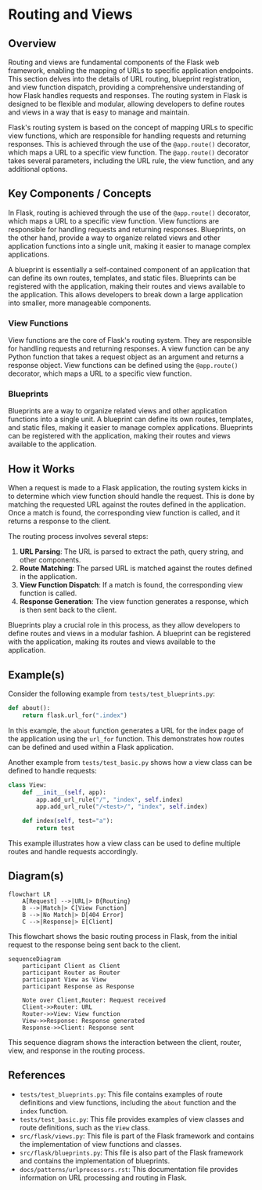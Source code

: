 # Routing and Views
## Overview
Routing and views are fundamental components of the Flask web framework, enabling the mapping of URLs to specific application endpoints. This section delves into the details of URL routing, blueprint registration, and view function dispatch, providing a comprehensive understanding of how Flask handles requests and responses. The routing system in Flask is designed to be flexible and modular, allowing developers to define routes and views in a way that is easy to manage and maintain.

Flask's routing system is based on the concept of mapping URLs to specific view functions, which are responsible for handling requests and returning responses. This is achieved through the use of the `@app.route()` decorator, which maps a URL to a specific view function. The `@app.route()` decorator takes several parameters, including the URL rule, the view function, and any additional options.

## Key Components / Concepts
In Flask, routing is achieved through the use of the `@app.route()` decorator, which maps a URL to a specific view function. View functions are responsible for handling requests and returning responses. Blueprints, on the other hand, provide a way to organize related views and other application functions into a single unit, making it easier to manage complex applications.

A blueprint is essentially a self-contained component of an application that can define its own routes, templates, and static files. Blueprints can be registered with the application, making their routes and views available to the application. This allows developers to break down a large application into smaller, more manageable components.

### View Functions
View functions are the core of Flask's routing system. They are responsible for handling requests and returning responses. A view function can be any Python function that takes a request object as an argument and returns a response object. View functions can be defined using the `@app.route()` decorator, which maps a URL to a specific view function.

### Blueprints
Blueprints are a way to organize related views and other application functions into a single unit. A blueprint can define its own routes, templates, and static files, making it easier to manage complex applications. Blueprints can be registered with the application, making their routes and views available to the application.

## How it Works
When a request is made to a Flask application, the routing system kicks in to determine which view function should handle the request. This is done by matching the requested URL against the routes defined in the application. Once a match is found, the corresponding view function is called, and it returns a response to the client.

The routing process involves several steps:

1. **URL Parsing**: The URL is parsed to extract the path, query string, and other components.
2. **Route Matching**: The parsed URL is matched against the routes defined in the application.
3. **View Function Dispatch**: If a match is found, the corresponding view function is called.
4. **Response Generation**: The view function generates a response, which is then sent back to the client.

Blueprints play a crucial role in this process, as they allow developers to define routes and views in a modular fashion. A blueprint can be registered with the application, making its routes and views available to the application.

## Example(s)
Consider the following example from `tests/test_blueprints.py`:
```python
def about():
    return flask.url_for(".index")
```
In this example, the `about` function generates a URL for the index page of the application using the `url_for` function. This demonstrates how routes can be defined and used within a Flask application.

Another example from `tests/test_basic.py` shows how a view class can be defined to handle requests:
```python
class View:
    def __init__(self, app):
        app.add_url_rule("/", "index", self.index)
        app.add_url_rule("/<test>/", "index", self.index)

    def index(self, test="a"):
        return test
```
This example illustrates how a view class can be used to define multiple routes and handle requests accordingly.

## Diagram(s)
```mermaid
flowchart LR
    A[Request] -->|URL|> B{Routing}
    B -->|Match|> C[View Function]
    B -->|No Match|> D[404 Error]
    C -->|Response|> E[Client]
```
This flowchart shows the basic routing process in Flask, from the initial request to the response being sent back to the client.

```mermaid
sequenceDiagram
    participant Client as Client
    participant Router as Router
    participant View as View
    participant Response as Response

    Note over Client,Router: Request received
    Client->>Router: URL
    Router->>View: View function
    View->>Response: Response generated
    Response->>Client: Response sent
```
This sequence diagram shows the interaction between the client, router, view, and response in the routing process.

## References
* `tests/test_blueprints.py`: This file contains examples of route definitions and view functions, including the `about` function and the `index` function.
* `tests/test_basic.py`: This file provides examples of view classes and route definitions, such as the `View` class.
* `src/flask/views.py`: This file is part of the Flask framework and contains the implementation of view functions and classes.
* `src/flask/blueprints.py`: This file is also part of the Flask framework and contains the implementation of blueprints.
* `docs/patterns/urlprocessors.rst`: This documentation file provides information on URL processing and routing in Flask.